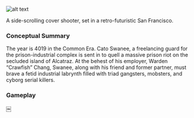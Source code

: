![alt text](http://i.imgur.com/XyZsxcF.gif)


A side-scrolling cover shooter, set in a retro-futuristic San Francisco.

### Conceptual Summary
The year is 4019 in the Common Era.  Cato Swanee, a freelancing guard for the prison-industrial complex is sent in to quell a massive prison riot on the secluded island of Alcatraz.  At the behest of his employer, Warden “Crawfish” Chang, Swanee, along with his friend and former partner, must brave a fetid industrial labrynth filled with triad gangsters, mobsters, and cyborg serial killers.

### Gameplay


￼
